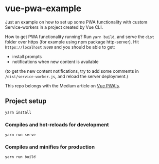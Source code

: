 # vue-pwa-example

Just an example on how to set up some PWA functionality with custom Service-workers 
in a project created by Vue CLI.

How to get PWA functionality running?
Run `yarn build`, and serve the `dist` folder over https (for example using npm package
http-server). Hit `https://localhost:8080` and you should be able to get:
- install prompts
- notifications when new content is available

(to get the new content notifications, try to add some comments in `/dist/service-worker.js`,
and reload the server deployment.)

This repo belongs with the Medium article on [Vue PWA's](https://medium.com/@kobededecker/vue-pwa-example-298a8ea953c9).




## Project setup
```
yarn install
```

### Compiles and hot-reloads for development
```
yarn run serve
```

### Compiles and minifies for production
```
yarn run build
```
